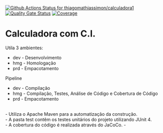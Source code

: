 [![Github Actions Status for
thiagomathiassimon/calculadora1](https://github.com/thiagomathiassimon/calculadora1/workflows/Integra%C3%A7%C3%A3o%20continua%20de%20Java%20com%20Maven/badge.svg)](https:github.com/thiagomathiassimon/calculadora1/actions)
[![Quality Gate Status](https://sonarcloud.io/api/project_badges/measure?project=calculadora1&metric=alert_status)](https://sonarcloud.io/summary/new_code?id=?id=thiagomathiassimon_calculadora1)
[![Coverage](https://sonarcloud.io/api/project_badges/measure?project=calculadora1&metric=coverage)](https://sonarcloud.io/component_measures?id=?id=thiagomathiassimon_calculadora1&metric=coverage)

# Calculadora com C.I.
Utila 3 ambientes:
- dev - Desenvolvimento
- hmg - Homologação
- prd - Empacotamento

Pipeline
- dev - Compilação
- hmg - Compilação, Testes, Análise de Código e Cobertura de Código
- prd - Empacotamento

<br>
- Utiliza o Apache Maven para a automatização da construção.
<br>
- A pasta test contêm os testes unitários do projeto utilizando JUnit 4.
<br>
- A cobertura do código é realizada através do JaCoCo.
- <br>
